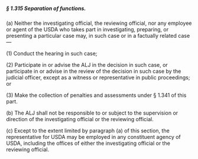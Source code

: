 ##### § 1.315 Separation of functions. #####

(a) Neither the investigating official, the reviewing official, nor any employee or agent of the USDA who takes part in investigating, preparing, or presenting a particular case may, in such case or in a factually related case—

(1) Conduct the hearing in such case;

(2) Participate in or advise the ALJ in the decision in such case, or participate in or advise in the review of the decision in such case by the judicial officer, except as a witness or representative in public proceedings; or

(3) Make the collection of penalties and assessments under § 1.341 of this part.

(b) The ALJ shall not be responsible to or subject to the supervision or direction of the investigating official or the reviewing official.

(c) Except to the extent limited by paragraph (a) of this section, the representative for USDA may be employed in any constituent agency of USDA, including the offices of either the investigating official or the reviewing official.